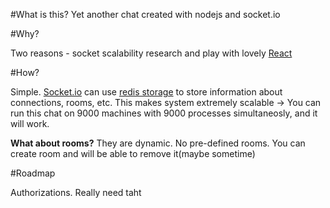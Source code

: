 #What is this?
Yet another chat created with nodejs and socket.io

#Why?

Two reasons - socket scalability research and play with lovely [React](http://facebook.github.io/react/)

#How?

Simple. [Socket.io](http://socket.io/) can use [redis storage](http://redis.io/) to store information about connections, rooms, etc. This makes system extremely scalable -> You can run this chat on 9000 machines with 9000 processes simultaneosly, and it will work.

**What about rooms?**
They are dynamic. No pre-defined rooms. You can create room and will be able to remove it(maybe sometime)

#Roadmap

Authorizations. Really need taht
